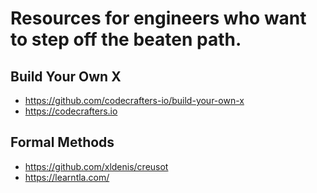 # Resources for engineers who want to step off the beaten path.

## Build Your Own X
- https://github.com/codecrafters-io/build-your-own-x
- https://codecrafters.io

## Formal Methods
- https://github.com/xldenis/creusot
- https://learntla.com/
